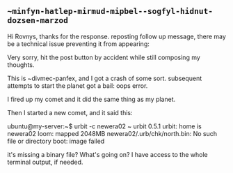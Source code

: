 ## `~minfyn-hatlep-mirmud-mipbel--sogfyl-hidnut-dozsen-marzod`
Hi Rovnys, thanks for the response. reposting follow up message, there may be a technical issue preventing it from appearing:

Very sorry, hit the post button by accident while still composing my thoughts.

This is ~divmec-panfex, and I got a crash of some sort. subsequent attempts to start the planet got a bail: oops error. 

I fired up my comet and it did the same thing as my planet.

Then I started a new comet, and it said this:

ubuntu@my-server:~$ urbit -c newera02 ~ urbit 0.5.1 urbit: home is newera02 loom: mapped 2048MB newera02/.urb/chk/north.bin: No such file or directory boot: image failed

it's missing a binary file? What's going on? I have access to the whole terminal output, if needed.